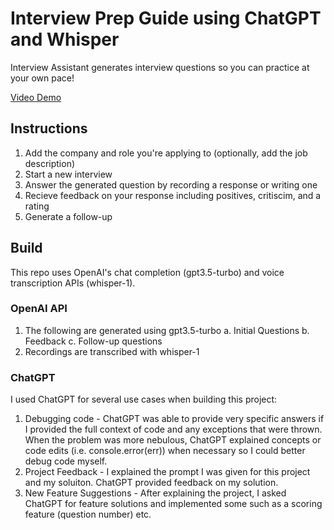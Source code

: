 # Interview Prep Guide using ChatGPT and Whisper
Interview Assistant generates interview questions so you can practice at your own pace!

[Video Demo](https://www.loom.com/share/8a47a9cb29aa49729f3399b3e65d363d)

## Instructions
1. Add the company and role you're applying to (optionally, add the job description)
2. Start a new interview
3. Answer the generated question by recording a response or writing one
4. Recieve feedback on your response including positives, critiscim, and a rating
5. Generate a follow-up

## Build
This repo uses OpenAI's chat completion (gpt3.5-turbo) and voice transcription APIs (whisper-1).

### OpenAI API
1. The following are generated using gpt3.5-turbo
    a. Initial Questions
    b. Feedback
    c. Follow-up questions
2. Recordings are transcribed with whisper-1

### ChatGPT
I used ChatGPT for several use cases when building this project:
1. Debugging code - ChatGPT was able to provide very specific answers if I provided the full context of code and any exceptions that were thrown. When the problem was more nebulous, ChatGPT explained concepts or code edits (i.e. console.error(err)) when necessary so I could better debug code myself.
2. Project Feedback - I explained the prompt I was given for this project and my soluiton. ChatGPT provided feedback on my solution.
3. New Feature Suggestions - After explaining the project, I asked ChatGPT for feature solutions and implemented some such as a scoring feature (question number) etc.